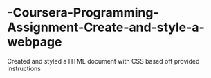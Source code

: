# -Coursera-Programming-Assignment-Create-and-style-a-webpage
Created and styled a HTML document with CSS based off provided instructions

